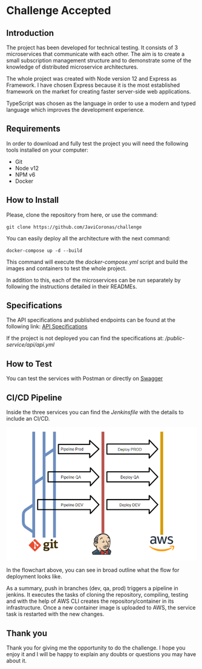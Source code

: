 # Challenge Accepted


## Introduction

The project has been developed for technical testing. It consists of 3 microservices that communicate with each other. The aim is to create a small subscription management structure and to demonstrate some of the knowledge of distributed microservice architectures.

The whole project was created with Node version 12 and Express as Framework. I have chosen Express because it is the most established framework on the market for creating faster server-side web applications.

TypeScript was chosen as the language in order to use a modern and typed language which improves the development experience.

## Requirements

In order to download and fully test the project you will need the following tools installed on your computer:
* Git
* Node v12
* NPM v6
* Docker

## How to Install

Please, clone the repository from here, or use the command:

`git clone https://github.com/JaviCoronas/challenge`

You can easily deploy all the architecture with the next command:

`docker-compose up -d --build`

This command will execute the *docker-compose.yml* script and build the images and containers to test the whole project.

In addition to this, each of the microservices can be run separately by following the instructions detailed in their READMEs.


## Specifications

The API specifications and published endpoints can be found at the following link: [API Specifications](http://localhost:40000/api-docs)

If the project is not deployed you can find the specifications at: _/public-service/api/api.yml_

## How to Test

You can test the services with Postman or directly on [Swagger](http://localhost:40000/api-docs)

## CI/CD Pipeline

Inside the three services you can find the _Jenkinsfile_ with the details to include an CI/CD.

![FLowChart](flowchart.png)

In the flowchart above, you can see in broad outline what the flow for deployment looks like.

As a summary, push in branches (dev, qa, prod) triggers a pipeline in jenkins. 
It executes the tasks of cloning the repository, compiling, testing and with the help of AWS CLI creates the repository/container in its infrastructure.
Once a new container image is uploaded to AWS, the service task is restarted with the new changes.

## Thank you

Thank you for giving me the opportunity to do the challenge. I hope you enjoy it and I will be happy to explain any doubts or questions you may have about it.

